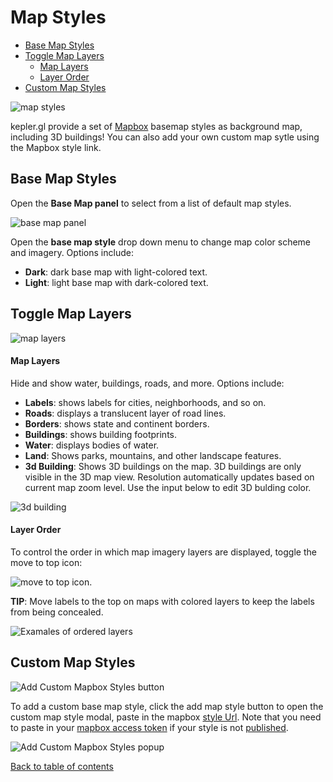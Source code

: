 # Map Styles

<!-- TOC -->

  - [Base Map Styles](#base-map-styles)
  - [Toggle Map Layers](#toggle-map-layers)
      - [Map Layers](#map-layers)
      - [Layer Order](#layer-order)
  - [Custom Map Styles](#custom-map-styles)

<!-- /TOC -->

![map styles](https://d1a3f4spazzrp4.cloudfront.net/kepler.gl/documentation/f-map-styles-0.png "Map panel")

kepler.gl provide a set of [Mapbox](https://www.mapbox.com) basemap styles as background map, including 3D buildings! You can also add your own custom map sytle using the Mapbox style link.

## Base Map Styles

Open the __Base Map panel__ to select from a list of default map styles.

![base map panel](https://d1a3f4spazzrp4.cloudfront.net/kepler.gl/documentation/f-map-styles-1.png "base map panel")

Open the __base map style__ drop down menu to change map color scheme and imagery. Options include:
- __Dark__: dark base map with light-colored text.
- __Light__: light base map with dark-colored text.

## Toggle Map Layers

![map layers](https://d1a3f4spazzrp4.cloudfront.net/kepler.gl/documentation/f-map-styles-2.png "map layers")

#### Map Layers
Hide and show water, buildings, roads, and more. Options include:
- __Labels__: shows labels for cities, neighborhoods, and so on.
- __Roads__: displays a translucent layer of road lines.
- __Borders__: shows state and continent borders.
- __Buildings__: shows building footprints.
- __Water__: displays bodies of water.
- __Land__: Shows parks, mountains, and other landscape features.
- __3d Building__: Shows 3D buildings on the map. 3D buildings are only visible in the 3D map view. Resolution automatically updates based on current map zoom level. Use the input below to edit 3D bulding color.

![3d building](https://d1a3f4spazzrp4.cloudfront.net/kepler.gl/documentation/f-map-styles-3.png "3d buldings")


#### Layer Order
To control the order in which map imagery layers are displayed, toggle the move to top icon:

![move to top icon](https://d1a3f4spazzrp4.cloudfront.net/kepler.gl/documentation/f-map-styles-4.png "move to top icon").

__TIP__: Move labels to the top on maps with colored layers to keep the labels from being concealed.

![Examales of ordered layers](https://d1a3f4spazzrp4.cloudfront.net/kepler.gl/documentation/f-map-styles-5.png "examples of ordered layers")


## Custom Map Styles
![Add Custom Mapbox Styles button](https://d1a3f4spazzrp4.cloudfront.net/kepler.gl/documentation/image45.png "Add Custom Mapbox Styles button")

To add a custom base map style, click the add map style button to open the custom map style modal, paste in the mapbox [style Url](https://www.mapbox.com/help/studio-manual-publish/#style-url). Note that you need to paste in your [mapbox access token](https://www.mapbox.com/account/) if your style is not [published](https://www.mapbox.com/help/studio-manual-publish/#style-url).


![Add Custom Mapbox Styles popup](https://d1a3f4spazzrp4.cloudfront.net/kepler.gl/documentation/image13.png "Add Custom Mapbox Styles popup")

[Back to table of contents](../a-introduction.md)
